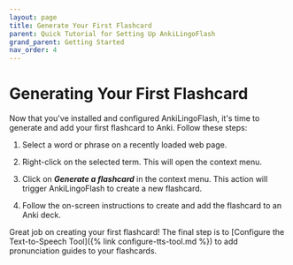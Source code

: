 ```yaml
---
layout: page
title: Generate Your First Flashcard
parent: Quick Tutorial for Setting Up AnkiLingoFlash
grand_parent: Getting Started
nav_order: 4
---
```


# Generating Your First Flashcard

Now that you've installed and configured AnkiLingoFlash, it's time to generate and add your first flashcard to Anki. Follow these steps:

1. Select a word or phrase on a recently loaded web page.

2. Right-click on the selected term. This will open the context menu.

3. Click on <i><strong>Generate a flashcard</strong></i> in the context menu. This action will trigger AnkiLingoFlash to create a new flashcard.

4. Follow the on-screen instructions to create and add the flashcard to an Anki deck.

Great job on creating your first flashcard! The final step is to [Configure the Text-to-Speech Tool]({% link configure-tts-tool.md %}) to add pronunciation guides to your flashcards.
